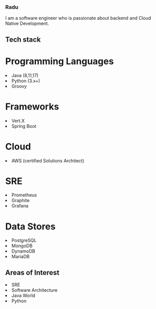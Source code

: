 
### Radu

I am a software engineer who is passionate about backend and Cloud Native Development.

## Tech stack

# Programming Languages

<li> Java (8,11,17)
<li> Python (3.x+)
<li> Groovy
  
# Frameworks
  
<li> Vert.X 
<li> Spring Boot
  
  
# Cloud
<li> AWS (certified Solutions Architect)
  
# SRE
  
<li> Prometheus
<li> Graphite
<li> Grafana
  
# Data Stores
  
<li> PostgreSQL
<li> MongoDB
<li> DynamoDB
<li> MariaDB

## Areas of Interest

<li> SRE
<li> Software Architecture
<li> Java World
<li> Python


<!--
**raadned/raadned** is a ✨ _special_ ✨ repository because its `README.md` (this file) appears on your GitHub profile.

Here are some ideas to get you started:

- 🔭 I’m currently working on ...
- 🌱 I’m currently learning ...
- 👯 I’m looking to collaborate on ...
- 🤔 I’m looking for help with ...
- 💬 Ask me about ...
- 📫 How to reach me: ...
- 😄 Pronouns: ...
- ⚡ Fun fact: ...
-->

